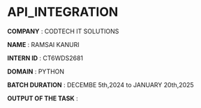 # API_INTEGRATION

**COMPANY** : CODTECH IT SOLUTIONS

**NAME** : RAMSAI KANURI

**INTERN ID** : CT6WDS2681

**DOMAIN** : PYTHON

**BATCH DURATION** : DECEMBE 5th,2024 to JANUARY 20th,2025

**OUTPUT OF THE TASK** : 
